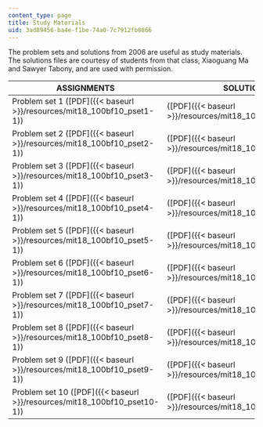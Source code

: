```yaml
---
content_type: page
title: Study Materials
uid: 3ad89456-ba4e-f1be-74a0-7c7912fb0866
---
```


The problem sets and solutions from 2006 are useful as study materials. The solutions files are courtesy of students from that class, Xiaoguang Ma and Sawyer Tabony, and are used with permission.

| ASSIGNMENTS | SOLUTIONS |
| --- | --- |
| Problem set 1 ([PDF]({{< baseurl >}}/resources/mit18_100bf10_pset1-1)) | ([PDF]({{< baseurl >}}/resources/mit18_100bf10_pset1sol)) |
| Problem set 2 ([PDF]({{< baseurl >}}/resources/mit18_100bf10_pset2-1)) | ([PDF]({{< baseurl >}}/resources/mit18_100bf10_pset2sol)) |
| Problem set 3 ([PDF]({{< baseurl >}}/resources/mit18_100bf10_pset3-1)) | ([PDF]({{< baseurl >}}/resources/mit18_100bf10_pset3sol)) |
| Problem set 4 ([PDF]({{< baseurl >}}/resources/mit18_100bf10_pset4-1)) | ([PDF]({{< baseurl >}}/resources/mit18_100bf10_pset4sol)) |
| Problem set 5 ([PDF]({{< baseurl >}}/resources/mit18_100bf10_pset5-1)) | ([PDF]({{< baseurl >}}/resources/mit18_100bf10_pset5sol)) |
| Problem set 6 ([PDF]({{< baseurl >}}/resources/mit18_100bf10_pset6-1)) | ([PDF]({{< baseurl >}}/resources/mit18_100bf10_pset6sol)) |
| Problem set 7 ([PDF]({{< baseurl >}}/resources/mit18_100bf10_pset7-1)) | ([PDF]({{< baseurl >}}/resources/mit18_100bf10_pset7sol)) |
| Problem set 8 ([PDF]({{< baseurl >}}/resources/mit18_100bf10_pset8-1)) | ([PDF]({{< baseurl >}}/resources/mit18_100bf10_pset8sol)) |
| Problem set 9 ([PDF]({{< baseurl >}}/resources/mit18_100bf10_pset9-1)) | ([PDF]({{< baseurl >}}/resources/mit18_100bf10_pset9sol)) |
| Problem set 10 ([PDF]({{< baseurl >}}/resources/mit18_100bf10_pset10-1)) | ([PDF]({{< baseurl >}}/resources/mit18_100bf10_pset10sol))